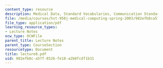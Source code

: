 ```yaml
---
content_type: resource
description: Medical Data, Standard Vocabularies, Communication Standards
file: /media/courses/hst-950j-medical-computing-spring-2003/982efb8ca57f8526fe18a2b8fcdf1b31_lecture8.pdf
file_type: application/pdf
learning_resource_types:
- Lecture Notes
ocw_type: OCWFile
parent_title: Lecture Notes
parent_type: CourseSection
resourcetype: Document
title: lecture8.pdf
uid: 982efb8c-a57f-8526-fe18-a2b8fcdf1b31
---
```

